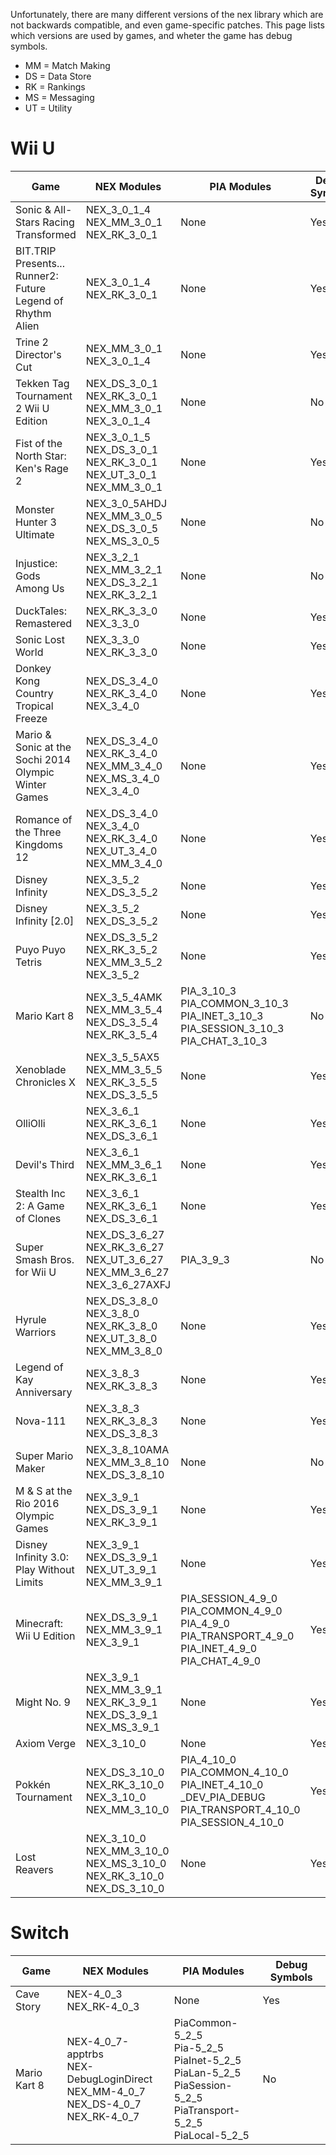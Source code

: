 Unfortunately, there are many different versions of the nex library which are not backwards compatible, and even game-specific patches. This page lists which versions are used by games, and wheter the game has debug symbols.

* MM = Match Making
* DS = Data Store
* RK = Rankings
* MS = Messaging
* UT = Utility

# Wii U
| Game | NEX Modules | PIA Modules | Debug Symbols |
| --- | --- | --- | --- |
| Sonic & All-Stars Racing Transformed | NEX_3_0_1_4<br>NEX_MM_3_0_1<br>NEX_RK_3_0_1 | None | Yes |
| BIT.TRIP Presents... Runner2: Future Legend of Rhythm Alien | NEX_3_0_1_4<br>NEX_RK_3_0_1 | None | Yes |
| Trine 2 Director's Cut | NEX_MM_3_0_1<br>NEX_3_0_1_4 | None | Yes |
| Tekken Tag Tournament 2 Wii U Edition | NEX_DS_3_0_1<br>NEX_RK_3_0_1<br>NEX_MM_3_0_1<br>NEX_3_0_1_4 | None | No |
| Fist of the North Star: Ken's Rage 2 | NEX_3_0_1_5<br>NEX_DS_3_0_1<br>NEX_RK_3_0_1<br>NEX_UT_3_0_1<br>NEX_MM_3_0_1 | None | Yes |
| Monster Hunter 3 Ultimate | NEX_3_0_5AHDJ<br>NEX_MM_3_0_5<br>NEX_DS_3_0_5<br>NEX_MS_3_0_5 | None | No |
| Injustice: Gods Among Us | NEX_3_2_1<br>NEX_MM_3_2_1<br>NEX_DS_3_2_1<br>NEX_RK_3_2_1 | None | No |
| DuckTales: Remastered | NEX_RK_3_3_0<br>NEX_3_3_0 | None | Yes |
| Sonic Lost World | NEX_3_3_0<br>NEX_RK_3_3_0 | None | Yes |
| Donkey Kong Country Tropical Freeze | NEX_DS_3_4_0<br>NEX_RK_3_4_0<br>NEX_3_4_0 | None | Yes |
| Mario & Sonic at the Sochi 2014 Olympic Winter Games | NEX_DS_3_4_0<br>NEX_RK_3_4_0<br>NEX_MM_3_4_0<br>NEX_MS_3_4_0<br>NEX_3_4_0 | None | Yes |
| Romance of the Three Kingdoms 12 | NEX_DS_3_4_0<br>NEX_3_4_0<br>NEX_RK_3_4_0<br>NEX_UT_3_4_0<br>NEX_MM_3_4_0 | None | Yes |
| Disney Infinity | NEX_3_5_2<br>NEX_DS_3_5_2 | None | Yes |
| Disney Infinity [2.0] | NEX_3_5_2<br>NEX_DS_3_5_2 | None | Yes |
| Puyo Puyo Tetris | NEX_DS_3_5_2<br>NEX_RK_3_5_2<br>NEX_MM_3_5_2<br>NEX_3_5_2 | None | Yes |
| Mario Kart 8 | NEX_3_5_4AMK<br>NEX_MM_3_5_4<br>NEX_DS_3_5_4<br>NEX_RK_3_5_4 | PIA_3_10_3<br>PIA_COMMON_3_10_3<br>PIA_INET_3_10_3<br>PIA_SESSION_3_10_3<br>PIA_CHAT_3_10_3 | No |
| Xenoblade Chronicles X | NEX_3_5_5AX5<br>NEX_MM_3_5_5<br>NEX_RK_3_5_5<br>NEX_DS_3_5_5 | None | Yes |
| OlliOlli | NEX_3_6_1<br>NEX_RK_3_6_1<br>NEX_DS_3_6_1 | None | Yes |
| Devil's Third | NEX_3_6_1<br>NEX_MM_3_6_1<br>NEX_RK_3_6_1 | None | Yes |
| Stealth Inc 2: A Game of Clones | NEX_3_6_1<br>NEX_RK_3_6_1<br>NEX_DS_3_6_1 | None | Yes |
| Super Smash Bros. for Wii U | NEX_DS_3_6_27<br>NEX_RK_3_6_27<br>NEX_UT_3_6_27<br>NEX_MM_3_6_27<br>NEX_3_6_27AXFJ | PIA_3_9_3 | No |
| Hyrule Warriors | NEX_DS_3_8_0<br>NEX_3_8_0<br>NEX_RK_3_8_0<br>NEX_UT_3_8_0<br>NEX_MM_3_8_0 | None | Yes |
| Legend of Kay Anniversary | NEX_3_8_3<br>NEX_RK_3_8_3 | None | Yes |
| Nova-111 | NEX_3_8_3<br>NEX_RK_3_8_3<br>NEX_DS_3_8_3 | None | Yes |
| Super Mario Maker | NEX_3_8_10AMA<br>NEX_MM_3_8_10<br>NEX_DS_3_8_10 | None | No |
| M & S at the Rio 2016 Olympic Games | NEX_3_9_1<br>NEX_DS_3_9_1<br>NEX_RK_3_9_1 | None | Yes |
| Disney Infinity 3.0: Play Without Limits | NEX_3_9_1<br>NEX_DS_3_9_1<br>NEX_UT_3_9_1<br>NEX_MM_3_9_1 | None | Yes |
| Minecraft: Wii U Edition | NEX_DS_3_9_1<br>NEX_MM_3_9_1<br>NEX_3_9_1 | PIA_SESSION_4_9_0<br>PIA_COMMON_4_9_0<br>PIA_4_9_0<br>PIA_TRANSPORT_4_9_0<br>PIA_INET_4_9_0<br>PIA_CHAT_4_9_0 | Yes |
| Might No. 9 | NEX_3_9_1<br>NEX_MM_3_9_1<br>NEX_RK_3_9_1<br>NEX_DS_3_9_1<br>NEX_MS_3_9_1 | None | Yes |
| Axiom Verge | NEX_3_10_0 | None | Yes |
| Pokkén Tournament | NEX_DS_3_10_0<br>NEX_RK_3_10_0<br>NEX_3_10_0<br>NEX_MM_3_10_0 | PIA_4_10_0<br>PIA_COMMON_4_10_0<br>PIA_INET_4_10_0<br>_DEV_PIA_DEBUG<br>PIA_TRANSPORT_4_10_0<br>PIA_SESSION_4_10_0 | Yes |
| Lost Reavers | NEX_3_10_0<br>NEX_MM_3_10_0<br>NEX_MS_3_10_0<br>NEX_RK_3_10_0<br>NEX_DS_3_10_0 | None | Yes |

# Switch
| Game | NEX Modules | PIA Modules | Debug Symbols |
| --- | --- | --- | --- |
| Cave Story | NEX-4_0_3<br>NEX_RK-4_0_3 | None | Yes |
| Mario Kart 8 | NEX-4_0_7-apptrbs<br>NEX-DebugLoginDirect<br>NEX_MM-4_0_7<br>NEX_DS-4_0_7<br>NEX_RK-4_0_7 | PiaCommon-5_2_5<br>Pia-5_2_5<br>PiaInet-5_2_5<br>PiaLan-5_2_5<br>PiaSession-5_2_5<br>PiaTransport-5_2_5<br>PiaLocal-5_2_5 | No |